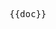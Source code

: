 <pre class="language-markdown">{{doc}}</pre>

<script setup>
import doc from './../../el-form-render/quickstart.md?raw'
</script>